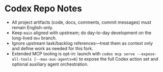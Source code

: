 # Codex Repo Notes

- All project artifacts (code, docs, comments, commit messages) must remain English-only.
- Keep `main` aligned with upstream; do day-to-day development on the long-lived `dev` branch.
- Ignore upstream task/backlog references—treat them as context only and define work as needed for this fork.
- Extended MCP tooling is opt-in: launch with `codex mcp serve --expose-all-tools [--max-aux-agents=N]` to expose the full Codex action set and optional auxiliary agent orchestration.
